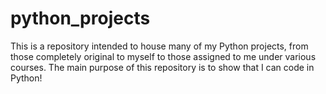 # python_projects
This is a repository intended to house many of my Python projects, from those completely original to myself to those assigned to me under various courses.  The main purpose of this repository is to show that I can code in Python! 

